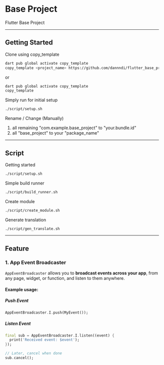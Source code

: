 # Base Project
Flutter Base Project

---

## Getting Started
Clone using copy_template
```sh
dart pub global activate copy_template
copy_template <project_name> https://github.com/dannndi/flutter_base_project <path>
```

or 

```sh
dart pub global activate copy_template
copy_template 
```

Simply run for initial setup
```sh
./script/setup.sh
```

Rename / Change (Manually)
1. all remaining "com.example.base_project" to "your.bundle.id"
2. all "base_project" to your "package_name"

---

## Script
Getting started
```sh
./script/setup.sh
```
Simple build runner
```sh
./script/build_runner.sh
```
Create module
```sh
./script/create_module.sh
```
Generate translation
```sh
./script/gen_translate.sh
```
---
## Feature

### 1. App Event Broadcaster
`AppEventBroadcaster` allows you to **broadcast events across your app**, from any page, widget, or function, and listen to them anywhere.

#### Example usage:
##### Push Event
```dart
AppEventBroadcaster.I.push(MyEvent());
```
##### Listen Event
```dart
final sub = AppEventBroadcaster.I.listen((event) {
  print('Received event: $event');
});

// Later, cancel when done
sub.cancel();
```